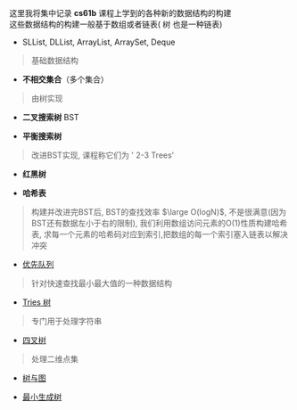 这里我将集中记录 **cs61b** 课程上学到的各种新的数据结构的构建  
这些数据结构的构建一般基于数组或者链表( 树 也是一种链表)

- SLList, DLList, ArrayList, ArraySet, Deque
> 基础数据结构

- **不相交集合**（多个集合）
> 由树实现

- **二叉搜索树** BST

- **平衡搜索树**
> 改进BST实现, 课程称它们为 ' 2-3 Trees'

- **红黑树**

- **哈希表**
> 构建并改进完BST后, BST的查找效率 $\large O(logN)$, 不是很满意(因为BST还有数据左小于右的限制), 我们利用数组访问元素的O(1)性质构建哈希表, 求每一个元素的哈希码对应到索引,把数组的每一个索引塞入链表以解决冲突

- [优先队列](./优先队列.md)
> 针对快速查找最小最大值的一种数据结构

- [Tries 树](./Tries%20树.md)
> 专门用于处理字符串

- [四叉树](./四叉树.md)
> 处理二维点集

- [树与图](树与图.md)

- [最小生成树](./最小生成树.md)
